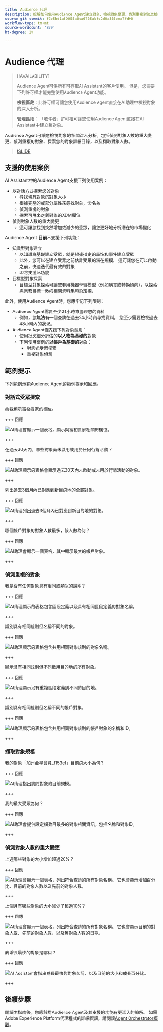 ```yaml
---
title: Audience 代理
description: 瞭解如何使用Audience Agent建立對象、檢視對象變更、偵測重複對象及檢視對象深入分析。
source-git-commit: f2b5bd1a59055a8ca6785abfc2d0a336eea7fd98
workflow-type: tm+mt
source-wordcount: '859'
ht-degree: 2%

---
```



# Audience 代理

>[!AVAILABILITY]
>
>Audience Agent可供所有可存取AI Assistant的客戶使用。 但是，您需要下列許可權才能完整使用Audience Agent功能。
>
>**檢視區段**：此許可權可讓您使用Audience Agent直接在AI助理中檢視對象的深入分析。
>
>**管理區段**： 「收件者」許可權可讓您使用Audience Agent直接在AI Assistant中建立新對象。

Audience Agent可讓您檢視對象的相關深入分析，包括偵測對象人數的重大變更、偵測重複的對象、探索您的對象詳細目錄，以及擷取對象人數。

>[!SLIDE](audience-agent-overview)

## 支援的使用案例

AI Assistant中的Audience Agent支援下列使用案例：

- 以對話方式探索您的對象
   - 尋找現有對象的對象大小
   - 根據完整的或部分屬性來尋找對象，命名為
   - 偵測重複的對象
   - 探索可用來定義對象的XDM欄位
- 偵測對象人數的重大變更
   - 這可讓您找到突然增加或減少的受眾，讓您更好地分析潛在的市場變化

<!-- - Find your audience size and detect significant changes in audience size
  - This lets you find audiences that have suddenly grown or shrunk, letting you better analyze potential market changes
- Detect duplicate audiences
  - This lets you reduce redundancies with your created audiences
- Find audiences based on full or partial attributes named
  - This lets you more easily navigate through your audience inventory
- Discover XDM fields you can use to define an audience
  - This skill lets you more easily identify the right fields to use in your audience based on context and relevance -->

Audience Agent **目前**&#x200B;不支援下列功能：

- 知識型對象建立
   - 以知識為基礎建立受眾，就是根據指定的屬性和事件建立受眾
   - 此外，您可以在建立受眾之前估計受眾的潛在規模。 這可讓您在可以啟動之前，快速迭代最有效的對象
   - 即將支援此功能
- 目標型對象探索
   - 目標型對象探索可讓您套用機器學習模型（例如購買或轉換傾向），以探索與業務目標一致的相關資料集和設定檔。

此外，使用Audience Agent時，您應牢記下列限制：

- Audience Agent需要至少24小時來處理您的資料
   - 例如，您&#x200B;**無法**&#x200B;有一個查詢在過去24小時內尋找資料。 您至少需要檢視過去48小時內的狀況。
- Audience Agent僅支援下列對象型別：
   - 使用批次細分評估的&#x200B;**以人物為基礎的**&#x200B;對象
   - 下列使用案例的&#x200B;**以帳戶為基礎的**&#x200B;對象：
      - 對話式受眾探索
      - 重複對象偵測

## 範例提示

下列範例示範Audience Agent的範例提示和回應。

### 對話式受眾探索

為我顯示富裕買家的欄位。

+++ 回應

![AI助理會顯示一個表格，顯示與富裕買家相關的欄位。](./images/audience/affluent-buyers.png)

+++

在過去30天內，哪些對象尚未啟用或用於任何行銷活動？

+++ 回應

![AI助理顯示的表格會顯示過去30天內未啟動或未用於行銷活動的對象。](./images/audience/not-activated.png)

+++

列出過去3個月內已對應到新目的地的全部對象。

+++ 回應

![AI助理列出過去3個月內已對應到新目的地的對象。](./images/audience/new-destination.png)

+++

哪個帳戶對象的對象人數最多，該人數為何？

+++ 回應

![AI助理會顯示一個表格，其中顯示最大的帳戶對象。](./images/audience/largest-account-audience.png)

+++

### 偵測重複的對象

我是否有任何對象具有相同或類似的說明？

+++ 回應

![AI助理顯示的表格包含區段定義以及具有相同區段定義的對象名稱。](./images/audience/similar-descriptions.png)

+++

識別具有相同規則但名稱不同的對象。

+++ 回應

![AI助理顯示的表格包含共用相同對象規則的對象名稱。](./images/audience/same-rules-different-names.png)

+++

顯示具有相同規則但不同啟用目的地的所有對象。

+++ 回應

![AI助理顯示沒有重複區段定義到不同的目的地。](./images/audience/same-rules-different-destinations.png)

+++

識別具有相同規則但名稱不同的帳戶對象。

+++ 回應

![AI助理顯示的表格包含共用相同對象規則的帳戶對象的名稱和ID。](./images/audience/duplicate-account-audience.png)

+++

### 擷取對象規模

我的對象「加州金星會員_f153e1」目前的大小為何？

+++ 回應

![AI助理指出詢問對象的目前規模。](./images/audience/current-size.png)

+++

我的最大受眾為何？

+++ 回應

![AI助理會提供設定檔數目最多的對象相關資訊，包括名稱和對象ID。](./images/audience/largest-audience.png)

+++

### 偵測對象人數的重大變更

上週哪些對象的大小增加超過20%？

+++ 回應

![AI助理會顯示一個表格，列出符合查詢的所有對象名稱。 它也會顯示增加百分比、目前的對象人數以及先前的對象人數。](./images/audience/increase-past-week.png)

+++

上個月有哪些對象的大小減少了超過10%？

+++ 回應

![AI助理會顯示一個表格，列出符合查詢的所有對象名稱。 它也會顯示目前的對象人數、先前的對象人數，以及舊對象人數的日期。](./images/audience/decrease-month.png)

+++

我增長最快的對象是哪個？

+++ 回應

![AI Assistant會指出成長最快的對象名稱，以及目前的大小和成長百分比。](./images/audience/fastest-growing.png)

+++

## 後續步驟

閱讀本指南後，您應該對Audience Agent及其支援的功能有更深入的瞭解。 如需Adobe Experience Platform代理程式的詳細資訊，請閱讀[Agent Orchestrator概觀](./agent-orchestrator.md)。

